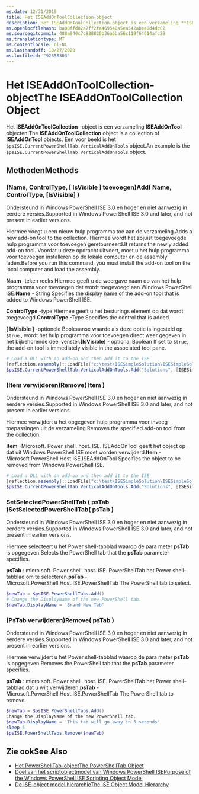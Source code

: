 ```yaml
---
ms.date: 12/31/2019
title: Het ISEAddOnToolCollection-object
description: Het ISEAddOnToolCollection-object is een verzameling **ISEAddOnTool** -objecten.
ms.openlocfilehash: ba08ffd82a7ff2fa469540a5ea542abee8d4dc82
ms.sourcegitcommit: 488a940c7c828820b36a6ba56c119f64614afc29
ms.translationtype: MT
ms.contentlocale: nl-NL
ms.lasthandoff: 10/27/2020
ms.locfileid: "92658303"
---
```

# <a name="the-iseaddontoolcollection-object"></a><span data-ttu-id="900e6-103">Het ISEAddOnToolCollection-object</span><span class="sxs-lookup"><span data-stu-id="900e6-103">The ISEAddOnToolCollection Object</span></span>

<span data-ttu-id="900e6-104">Het **ISEAddOnToolCollection** -object is een verzameling **ISEAddOnTool** -objecten.</span><span class="sxs-lookup"><span data-stu-id="900e6-104">The **ISEAddOnToolCollection** object is a collection of **ISEAddOnTool** objects.</span></span> <span data-ttu-id="900e6-105">Een voor beeld is het `$psISE.CurrentPowerShellTab.VerticalAddOnTools` object.</span><span class="sxs-lookup"><span data-stu-id="900e6-105">An example is the `$psISE.CurrentPowerShellTab.VerticalAddOnTools` object.</span></span>

## <a name="methods"></a><span data-ttu-id="900e6-106">Methoden</span><span class="sxs-lookup"><span data-stu-id="900e6-106">Methods</span></span>

### <a name="add-name-controltype-isvisible-"></a><span data-ttu-id="900e6-107">\(Name, ControlType, \[ IsVisible \] toevoegen\)</span><span class="sxs-lookup"><span data-stu-id="900e6-107">Add\( Name, ControlType, \[IsVisible\] \)</span></span>

<span data-ttu-id="900e6-108">Ondersteund in Windows PowerShell ISE 3,0 en hoger en niet aanwezig in eerdere versies.</span><span class="sxs-lookup"><span data-stu-id="900e6-108">Supported in Windows PowerShell ISE 3.0 and later, and not present in earlier versions.</span></span>

<span data-ttu-id="900e6-109">Hiermee voegt u een nieuw hulp programma toe aan de verzameling.</span><span class="sxs-lookup"><span data-stu-id="900e6-109">Adds a new add-on tool to the collection.</span></span> <span data-ttu-id="900e6-110">Hiermee wordt het zojuist toegevoegde hulp programma voor toevoegen geretourneerd.</span><span class="sxs-lookup"><span data-stu-id="900e6-110">It returns the newly added add-on tool.</span></span> <span data-ttu-id="900e6-111">Voordat u deze opdracht uitvoert, moet u het hulp programma voor toevoegen installeren op de lokale computer en de assembly laden.</span><span class="sxs-lookup"><span data-stu-id="900e6-111">Before you run this command, you must install the add-on tool on the local computer and load the assembly.</span></span>

<span data-ttu-id="900e6-112">**Naam** -teken reeks Hiermee geeft u de weergave naam op van het hulp programma voor toevoegen dat wordt toegevoegd aan Windows PowerShell ISE.</span><span class="sxs-lookup"><span data-stu-id="900e6-112">**Name** - String Specifies the display name of the add-on tool that is added to Windows PowerShell ISE.</span></span>

<span data-ttu-id="900e6-113">**ControlType** -type Hiermee geeft u het besturings element op dat wordt toegevoegd.</span><span class="sxs-lookup"><span data-stu-id="900e6-113">**ControlType** -Type Specifies the control that is added.</span></span>

<span data-ttu-id="900e6-114">**\[ IsVisible \]** -optionele Booleaanse waarde als deze optie is ingesteld op `$true` , wordt het hulp programma voor toevoegen direct weer gegeven in het bijbehorende deel venster.</span><span class="sxs-lookup"><span data-stu-id="900e6-114">**\[IsVisible\]** - optional Boolean If set to `$true`, the add-on tool is immediately visible in the associated tool pane.</span></span>

```powershell
# Load a DLL with an add-on and then add it to the ISE
[reflection.assembly]::LoadFile("c:\test\ISESimpleSolution\ISESimpleSolution.dll")
$psISE.CurrentPowerShellTab.VerticalAddOnTools.Add("Solutions", [ISESimpleSolution.Solution], $true)
```

### <a name="remove-item-"></a><span data-ttu-id="900e6-115">\(Item verwijderen\)</span><span class="sxs-lookup"><span data-stu-id="900e6-115">Remove\( Item \)</span></span>

<span data-ttu-id="900e6-116">Ondersteund in Windows PowerShell ISE 3,0 en hoger en niet aanwezig in eerdere versies.</span><span class="sxs-lookup"><span data-stu-id="900e6-116">Supported in Windows PowerShell ISE 3.0 and later, and not present in earlier versions.</span></span>

<span data-ttu-id="900e6-117">Hiermee verwijdert u het opgegeven hulp programma voor invoeg toepassingen uit de verzameling.</span><span class="sxs-lookup"><span data-stu-id="900e6-117">Removes the specified add-on tool from the collection.</span></span>

<span data-ttu-id="900e6-118">**Item** -Microsoft. Power shell. host. ISE. ISEAddOnTool geeft het object op dat uit Windows PowerShell ISE moet worden verwijderd.</span><span class="sxs-lookup"><span data-stu-id="900e6-118">**Item** - Microsoft.PowerShell.Host.ISE.ISEAddOnTool Specifies the object to be removed from Windows PowerShell ISE.</span></span>

```powershell
# Load a DLL with an add-on and then add it to the ISE
[reflection.assembly]::LoadFile("c:\test\ISESimpleSolution\ISESimpleSolution.dll")
$psISE.CurrentPowerShellTab.VerticalAddOnTools.Add("Solutions", [ISESimpleSolution.Solution], $true)
```

### <a name="setselectedpowershelltab-pstab-"></a><span data-ttu-id="900e6-119">SetSelectedPowerShellTab \( psTab \)</span><span class="sxs-lookup"><span data-stu-id="900e6-119">SetSelectedPowerShellTab\( psTab \)</span></span>

<span data-ttu-id="900e6-120">Ondersteund in Windows PowerShell ISE 3,0 en hoger en niet aanwezig in eerdere versies.</span><span class="sxs-lookup"><span data-stu-id="900e6-120">Supported in Windows PowerShell ISE 3.0 and later, and not present in earlier versions.</span></span>

<span data-ttu-id="900e6-121">Hiermee selecteert u het Power shell-tabblad waarop de para meter **psTab** is opgegeven.</span><span class="sxs-lookup"><span data-stu-id="900e6-121">Selects the PowerShell tab that the **psTab** parameter specifies.</span></span>

<span data-ttu-id="900e6-122">**psTab** : micro soft. Power shell. host. ISE. PowerShellTab het Power shell-tabblad om te selecteren.</span><span class="sxs-lookup"><span data-stu-id="900e6-122">**psTab** - Microsoft.PowerShell.Host.ISE.PowerShellTab The PowerShell tab to select.</span></span>

```powershell
$newTab = $psISE.PowerShellTabs.Add()
# Change the DisplayName of the new PowerShell tab.
$newTab.DisplayName = 'Brand New Tab'
```

### <a name="remove-pstab-"></a><span data-ttu-id="900e6-123">\(PsTab verwijderen\)</span><span class="sxs-lookup"><span data-stu-id="900e6-123">Remove\( psTab \)</span></span>

<span data-ttu-id="900e6-124">Ondersteund in Windows PowerShell ISE 3,0 en hoger en niet aanwezig in eerdere versies.</span><span class="sxs-lookup"><span data-stu-id="900e6-124">Supported in Windows PowerShell ISE 3.0 and later, and not present in earlier versions.</span></span>

<span data-ttu-id="900e6-125">Hiermee verwijdert u het Power shell-tabblad waarop de para meter **psTab** is opgegeven.</span><span class="sxs-lookup"><span data-stu-id="900e6-125">Removes the PowerShell tab that the **psTab** parameter specifies.</span></span>

<span data-ttu-id="900e6-126">**psTab** : micro soft. Power shell. host. ISE. PowerShellTab het Power shell-tabblad dat u wilt verwijderen.</span><span class="sxs-lookup"><span data-stu-id="900e6-126">**psTab** - Microsoft.PowerShell.Host.ISE.PowerShellTab The PowerShell tab to remove.</span></span>

```powershell
$newTab = $psISE.PowerShellTabs.Add()
Change the DisplayName of the new PowerShell tab.
$newTab.DisplayName = 'This tab will go away in 5 seconds'
sleep 5
$psISE.PowerShellTabs.Remove($newTab)
```

## <a name="see-also"></a><span data-ttu-id="900e6-127">Zie ook</span><span class="sxs-lookup"><span data-stu-id="900e6-127">See Also</span></span>

- [<span data-ttu-id="900e6-128">Het PowerShellTab-object</span><span class="sxs-lookup"><span data-stu-id="900e6-128">The PowerShellTab Object</span></span>](The-PowerShellTab-Object.md)
- [<span data-ttu-id="900e6-129">Doel van het scriptobjectmodel van Windows PowerShell ISE</span><span class="sxs-lookup"><span data-stu-id="900e6-129">Purpose of the Windows PowerShell ISE Scripting Object Model</span></span>](Purpose-of-the-Windows-PowerShell-ISE-Scripting-Object-Model.md)
- [<span data-ttu-id="900e6-130">De ISE-object model hiërarchie</span><span class="sxs-lookup"><span data-stu-id="900e6-130">The ISE Object Model Hierarchy</span></span>](The-ISE-Object-Model-Hierarchy.md)
